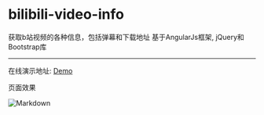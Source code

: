 # bilibili-video-info
获取b站视频的各种信息，包括弹幕和下载地址
基于AngularJs框架, jQuery和Bootstrap库
***
在线演示地址: [Demo](http://deepred5.com/bilinfo)

页面效果   

![Markdown](http://i4.buimg.com/555848/ea34a37134815b38.png)
